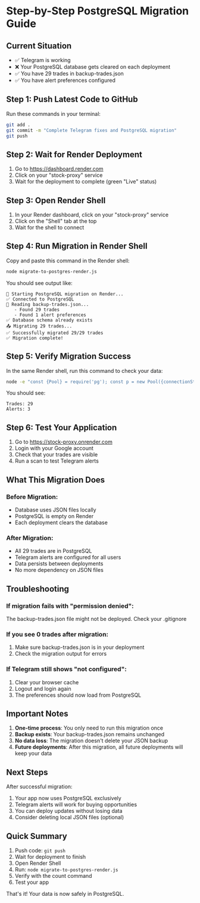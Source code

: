 # Step-by-Step PostgreSQL Migration Guide

## Current Situation
- ✅ Telegram is working
- ❌ Your PostgreSQL database gets cleared on each deployment
- ✅ You have 29 trades in backup-trades.json
- ✅ You have alert preferences configured

## Step 1: Push Latest Code to GitHub
Run these commands in your terminal:

```bash
git add .
git commit -m "Complete Telegram fixes and PostgreSQL migration"
git push
```

## Step 2: Wait for Render Deployment
1. Go to https://dashboard.render.com
2. Click on your "stock-proxy" service
3. Wait for the deployment to complete (green "Live" status)

## Step 3: Open Render Shell
1. In your Render dashboard, click on your "stock-proxy" service
2. Click on the "Shell" tab at the top
3. Wait for the shell to connect

## Step 4: Run Migration in Render Shell
Copy and paste this command in the Render shell:

```bash
node migrate-to-postgres-render.js
```

You should see output like:
```
🚀 Starting PostgreSQL migration on Render...
✅ Connected to PostgreSQL
📂 Reading backup-trades.json...
   - Found 29 trades
   - Found 1 alert preferences
✅ Database schema already exists
📤 Migrating 29 trades...
✅ Successfully migrated 29/29 trades
✅ Migration complete!
```

## Step 5: Verify Migration Success
In the same Render shell, run this command to check your data:

```bash
node -e "const {Pool} = require('pg'); const p = new Pool({connectionString: process.env.DATABASE_URL}); p.query('SELECT COUNT(*) FROM trades').then(r => console.log('Trades:', r.rows[0].count)); p.query('SELECT COUNT(*) FROM alert_preferences').then(r => console.log('Alerts:', r.rows[0].count)).then(() => p.end());"
```

You should see:
```
Trades: 29
Alerts: 3
```

## Step 6: Test Your Application
1. Go to https://stock-proxy.onrender.com
2. Login with your Google account
3. Check that your trades are visible
4. Run a scan to test Telegram alerts

## What This Migration Does

### Before Migration:
- Database uses JSON files locally
- PostgreSQL is empty on Render
- Each deployment clears the database

### After Migration:
- All 29 trades are in PostgreSQL
- Telegram alerts are configured for all users
- Data persists between deployments
- No more dependency on JSON files

## Troubleshooting

### If migration fails with "permission denied":
The backup-trades.json file might not be deployed. Check your .gitignore

### If you see 0 trades after migration:
1. Make sure backup-trades.json is in your deployment
2. Check the migration output for errors

### If Telegram still shows "not configured":
1. Clear your browser cache
2. Logout and login again
3. The preferences should now load from PostgreSQL

## Important Notes

1. **One-time process**: You only need to run this migration once
2. **Backup exists**: Your backup-trades.json remains unchanged
3. **No data loss**: The migration doesn't delete your JSON backup
4. **Future deployments**: After this migration, all future deployments will keep your data

## Next Steps

After successful migration:
1. Your app now uses PostgreSQL exclusively
2. Telegram alerts will work for buying opportunities
3. You can deploy updates without losing data
4. Consider deleting local JSON files (optional)

## Quick Summary

1. Push code: `git push`
2. Wait for deployment to finish
3. Open Render Shell
4. Run: `node migrate-to-postgres-render.js`
5. Verify with the count command
6. Test your app

That's it! Your data is now safely in PostgreSQL.